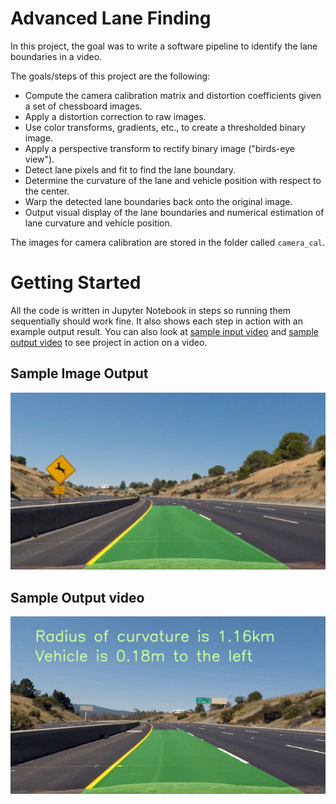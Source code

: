 # Advanced Lane Finding


In this project, the goal was to write a software pipeline to identify the lane boundaries in a video.

The goals/steps of this project are the following:

- Compute the camera calibration matrix and distortion coefficients given a set of chessboard images.
- Apply a distortion correction to raw images.
- Use color transforms, gradients, etc., to create a thresholded binary image.
- Apply a perspective transform to rectify binary image ("birds-eye view").
- Detect lane pixels and fit to find the lane boundary.
- Determine the curvature of the lane and vehicle position with respect to the center.
- Warp the detected lane boundaries back onto the original image.
- Output visual display of the lane boundaries and numerical estimation of lane curvature and vehicle position.

The images for camera calibration are stored in the folder called `camera_cal`.

# Getting Started

All the code is written in Jupyter Notebook in steps so running them sequentially should work fine. It also shows each step in action with an example output result. You can also look at [sample input video](project_video.mp4) and [sample output video](project_video_lanes_detected.mp4) to see project in action on a video.

## Sample Image Output

![Sample output image](output_images/test_images/test2.jpg)

## Sample Output video

![Sample output video](animated.gif)

